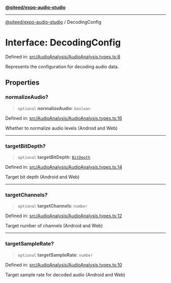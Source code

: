 [**@siteed/expo-audio-studio**](../README.md)

***

[@siteed/expo-audio-studio](../README.md) / DecodingConfig

# Interface: DecodingConfig

Defined in: [src/AudioAnalysis/AudioAnalysis.types.ts:8](https://github.com/deeeed/expo-audio-stream/blob/bb8418f2156d531377247a6d4095112560ff975f/packages/expo-audio-studio/src/AudioAnalysis/AudioAnalysis.types.ts#L8)

Represents the configuration for decoding audio data.

## Properties

### normalizeAudio?

> `optional` **normalizeAudio**: `boolean`

Defined in: [src/AudioAnalysis/AudioAnalysis.types.ts:16](https://github.com/deeeed/expo-audio-stream/blob/bb8418f2156d531377247a6d4095112560ff975f/packages/expo-audio-studio/src/AudioAnalysis/AudioAnalysis.types.ts#L16)

Whether to normalize audio levels (Android and Web)

***

### targetBitDepth?

> `optional` **targetBitDepth**: [`BitDepth`](../type-aliases/BitDepth.md)

Defined in: [src/AudioAnalysis/AudioAnalysis.types.ts:14](https://github.com/deeeed/expo-audio-stream/blob/bb8418f2156d531377247a6d4095112560ff975f/packages/expo-audio-studio/src/AudioAnalysis/AudioAnalysis.types.ts#L14)

Target bit depth (Android and Web)

***

### targetChannels?

> `optional` **targetChannels**: `number`

Defined in: [src/AudioAnalysis/AudioAnalysis.types.ts:12](https://github.com/deeeed/expo-audio-stream/blob/bb8418f2156d531377247a6d4095112560ff975f/packages/expo-audio-studio/src/AudioAnalysis/AudioAnalysis.types.ts#L12)

Target number of channels (Android and Web)

***

### targetSampleRate?

> `optional` **targetSampleRate**: `number`

Defined in: [src/AudioAnalysis/AudioAnalysis.types.ts:10](https://github.com/deeeed/expo-audio-stream/blob/bb8418f2156d531377247a6d4095112560ff975f/packages/expo-audio-studio/src/AudioAnalysis/AudioAnalysis.types.ts#L10)

Target sample rate for decoded audio (Android and Web)
